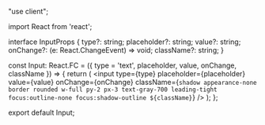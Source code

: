 "use client";

import React from 'react';

interface InputProps {
    type?: string;
    placeholder?: string;
    value?: string;
    onChange?: (e: React.ChangeEvent<HTMLInputElement>) => void;
    className?: string;
}

const Input: React.FC<InputProps> = ({ type = 'text', placeholder, value, onChange, className }) => {
    return (
        <input
            type={type}
            placeholder={placeholder}
            value={value}
            onChange={onChange}
            className={`shadow appearance-none border rounded w-full py-2 px-3 text-gray-700 leading-tight focus:outline-none focus:shadow-outline ${className}`}
        />
    );
};

export default Input;
